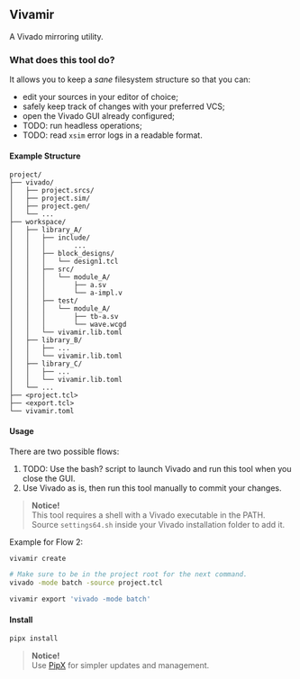 Vivamir
---
A Vivado mirroring utility.

### What does this tool do?

It allows you to keep a _sane_ filesystem structure so that you can:

- edit your sources in your editor of choice;
- safely keep track of changes with your preferred VCS;
- open the Vivado GUI already configured;
- TODO: run headless operations;
- TODO: read `xsim` error logs in a readable format.

#### Example Structure

[//]: # (Source for below.)

[//]: # (https://tree.nathanfriend.com/?s=&#40;%27options!&#40;%27fancy!true~fullPath!false~trailingSlash!true~rootDot!false&#41;~G&#40;%27G%2745Ldo%2FIsrcsIsimIgen0E5workspace06A02srcH2design_18block-design.tcl7Ja-impl.v02test7tb-JFig.wcgd36BHE36CHE3E594.F**55K%27&#41;~version!%271%27&#41;2%2005*2*%203H9F04project5K*6library_7H2module_A88H*29Lmir.E...FconfGsource!H0*I04.Ja.sv8K%5CnLviva%01LKJIHGFE987654320*)

```
project/
├── vivado/
│   ├── project.srcs/
│   ├── project.sim/
│   ├── project.gen/
│   └── ...
├── workspace/
│   ├── library_A/
│   │   ├── include/
│   │   │       ...
│   │   ├── block_designs/
│   │   │   └── design1.tcl
│   │   ├── src/
│   │   │   └── module_A/
│   │   │       ├── a.sv
│   │   │       └── a-impl.v
│   │   ├── test/
│   │   │   └── module_A/
│   │   │       ├── tb-a.sv
│   │   │       └── wave.wcgd
│   │   └── vivamir.lib.toml
│   ├── library_B/
│   │   ├── ...
│   │   └── vivamir.lib.toml
│   ├── library_C/
│   │   ├── ...
│   │   └── vivamir.lib.toml
│   └── ...
├── <project.tcl>
├── <export.tcl>
└── vivamir.toml    
```

#### Usage

There are two possible flows:

1. TODO: Use the bash? script to launch Vivado and run this tool when you close the GUI.
2. Use Vivado as is, then run this tool manually to commit your changes.

> **Notice!**  
> This tool requires a shell with a Vivado executable in the PATH.   
> Source `settings64.sh` inside your Vivado installation folder to add it.

Example for Flow 2:
```sh
vivamir create

# Make sure to be in the project root for the next command.
vivado -mode batch -source project.tcl

vivamir export 'vivado -mode batch'
```

#### Install

```sh
pipx install 
```

> **Notice!**  
> Use [PipX](https://pipx.pypa.io/stable/) for simpler updates and management.   
